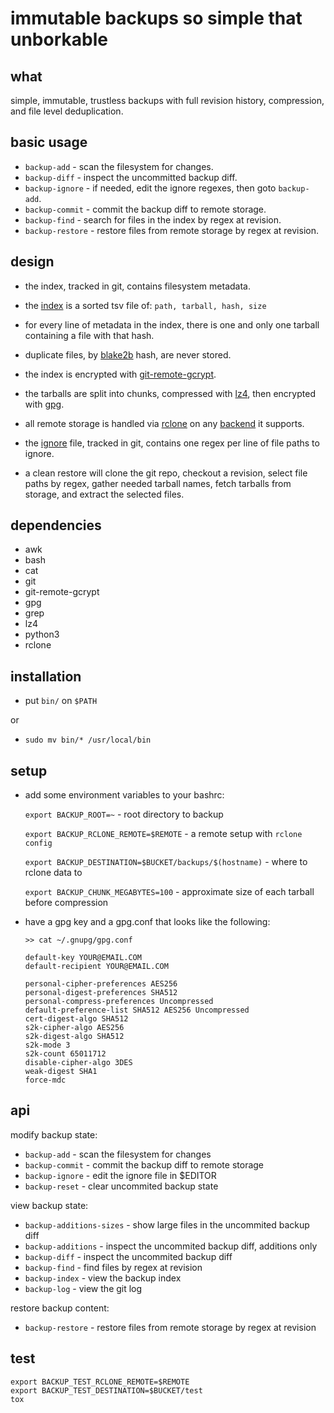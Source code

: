 # immutable backups so simple that unborkable

## what

simple, immutable, trustless backups with full revision history, compression, and file level deduplication.

## basic usage

- `backup-add` - scan the filesystem for changes.
- `backup-diff` - inspect the uncommitted backup diff.
- `backup-ignore` - if needed, edit the ignore regexes, then goto `backup-add`.
- `backup-commit` - commit the backup diff to remote storage.
- `backup-find` - search for files in the index by regex at revision.
- `backup-restore` - restore files from remote storage by regex at revision.

## design

- the index, tracked in git, contains filesystem metadata.

- the [index](./examples/index) is a sorted tsv file of: `path, tarball, hash, size`

- for every line of metadata in the index, there is one and only one tarball containing a file with that hash.

- duplicate files, by [blake2b](https://www.blake2.net/) hash, are never stored.

- the index is encrypted with [git-remote-gcrypt](https://github.com/spwhitton/git-remote-gcrypt).

- the tarballs are split into chunks, compressed with [lz4](https://github.com/lz4/lz4), then encrypted with [gpg](https://gnupg.org/).

- all remote storage is handled via [rclone](https://rclone.org/) on any [backend](https://rclone.org/overview/#features) it supports.

- the [ignore](./examples/ignore) file, tracked in git, contains one regex per line of file paths to ignore.

- a clean restore will clone the git repo, checkout a revision, select file paths by regex, gather needed tarball names, fetch tarballs from storage, and extract the selected files.

## dependencies

- awk
- bash
- cat
- git
- git-remote-gcrypt
- gpg
- grep
- lz4
- python3
- rclone

## installation

- put `bin/` on `$PATH`

or

- `sudo mv bin/* /usr/local/bin`

## setup

- add some environment variables to your bashrc:

  `export BACKUP_ROOT=~` - root directory to backup

  `export BACKUP_RCLONE_REMOTE=$REMOTE` - a remote setup with `rclone config`

  `export BACKUP_DESTINATION=$BUCKET/backups/$(hostname)` - where to rclone data to

  `export BACKUP_CHUNK_MEGABYTES=100` - approximate size of each tarball before compression

- have a gpg key and a gpg.conf that looks like the following:

  ```
  >> cat ~/.gnupg/gpg.conf

  default-key YOUR@EMAIL.COM
  default-recipient YOUR@EMAIL.COM

  personal-cipher-preferences AES256
  personal-digest-preferences SHA512
  personal-compress-preferences Uncompressed
  default-preference-list SHA512 AES256 Uncompressed
  cert-digest-algo SHA512
  s2k-cipher-algo AES256
  s2k-digest-algo SHA512
  s2k-mode 3
  s2k-count 65011712
  disable-cipher-algo 3DES
  weak-digest SHA1
  force-mdc
  ```

## api

modify backup state:
- `backup-add` - scan the filesystem for changes
- `backup-commit` - commit the backup diff to remote storage
- `backup-ignore` - edit the ignore file in $EDITOR
- `backup-reset` - clear uncommited backup state

view backup state:
- `backup-additions-sizes` - show large files in the uncommited backup diff
- `backup-additions` - inspect the uncommited backup diff, additions only
- `backup-diff` - inspect the uncommited backup diff
- `backup-find` - find files by regex at revision
- `backup-index` - view the backup index
- `backup-log` - view the git log

restore backup content:
- `backup-restore` - restore files from remote storage by regex at revision

## test

```
export BACKUP_TEST_RCLONE_REMOTE=$REMOTE
export BACKUP_TEST_DESTINATION=$BUCKET/test
tox
```
